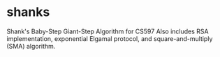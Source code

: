 # shanks
Shank's Baby-Step Giant-Step Algorithm for CS597
Also includes RSA implementation, exponential Elgamal protocol, and square-and-multiply (SMA) algorithm.


